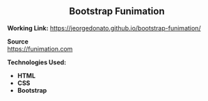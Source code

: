 <h2 align="center">Bootstrap Funimation</h2>

**Working Link:** https://jeorgedonato.github.io/bootstrap-funimation/

**Source**  
https://funimation.com

**Technologies Used:**

- **HTML**
- **CSS**
- **Bootstrap**
